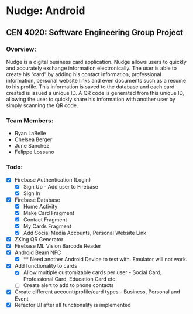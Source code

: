 # Nudge: Android  #
## CEN 4020: Software Engineering Group Project #

### Overview: #
Nudge is a digital business card application. Nudge allows users to quickly and accurately exchange information electronically. The user is able to create his “card” by adding his contact information, professional information, personal website links and even documents such as a resume to his profile. This information is saved to the database and each card created is issued a unique ID. A QR code is generated from this unique ID, allowing the user to quickly share his information with another user by simply scanning the QR code.

### Team Members: #
- Ryan LaBelle 
- Chelsea Berger
- June Sanchez 
- Felippe Lossano

### Todo: #
- [X] Firebase Authentication (Login)
    - [X] Sign Up - Add user to Firebase
    - [X] Sign In
- [X] Firebase Database
    - [X] Home Activity
    - [X] Make Card Fragment
    - [X] Contact Fragment
    - [X] My Cards Fragment 
    - [X] Add Social Media Accounts, Personal Website Link
- [X] ZXing QR Generator
- [X] Firebase ML Vision Barcode Reader
- [X] Android Beam NFC
    - [X] ** Need another Android Device to test with. Emulator will not work. 
- [X] Add functionality to cards
    - [X] Allow multiple customizable cards per user - Social Card, Professional Card, Education Card etc.
    - [ ] Create alert to add to phone contacts 
- [X] Create different account/profile/card types - Business, Personal and Event   
- [X] Refactor UI after all functionality is implemented 
